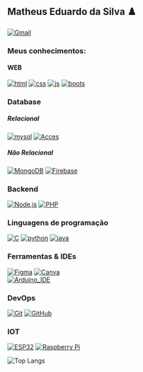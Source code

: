 ## Matheus Eduardo da Silva ♟️
[![Gmail](https://img.shields.io/badge/Gmail-333333?style=for-the-badge&logo=gmail&logoColor=red)](mailto:matheuseduardosilva13@gmail.com)

### Meus conhecimentos:

#### WEB
[![html](https://img.shields.io/badge/HTML5-E34F26?style=for-the-badge&logo=html5&logoColor=white)](#)
[![css](https://img.shields.io/badge/CSS3-1572B6?style=for-the-badge&logo=css3&logoColor=white)](#)
[![js](https://img.shields.io/badge/JavaScript-F7DF1E?style=for-the-badge&logo=javascript&logoColor=black)](#)
[![boots](https://img.shields.io/badge/Bootstrap-563D7C?style=for-the-badge&logo=bootstrap&logoColor=white)](#)


### Database
##### Relacional
[![mysql](https://img.shields.io/badge/MySQL-00000F?style=for-the-badge&logo=mysql&logoColor=white)](#)
[![Acces](https://img.shields.io/badge/Microsoft_Access-A4373A?style=for-the-badge&logo=microsoft-access&logoColor=white)](#)<br>
##### Não Relacional
[![MongoDB](https://img.shields.io/badge/MongoDB-4EA94B?style=for-the-badge&logo=mongodb&logoColor=white)](#)
[![Firebase](https://img.shields.io/badge/Firebase-FFCA28?style=for-the-badge&logo=firebase&logoColor=white)](#)

### Backend
[![Node.js](https://img.shields.io/badge/Node.js-43853D?style=for-the-badge&logo=node.js&logoColor=white)](#)
[![PHP](https://img.shields.io/badge/PHP-777BB4?style=for-the-badge&logo=php&logoColor=white)](#)

### Linguagens de programação
[![C](https://img.shields.io/badge/C-00599C?style=for-the-badge&logo=c&logoColor=white)](#)
[![python](https://img.shields.io/badge/Python-3776AB?style=for-the-badge&logo=python&logoColor=white)](#)
[![java](https://img.shields.io/badge/Java-ED8B00?style=for-the-badge&logo=openjdk&logoColor=white)](#)

### Ferramentas & IDEs

[![Figma](https://img.shields.io/badge/Figma-F24E1E?style=for-the-badge&logo=figma&logoColor=white)](#)
[![Canva](https://img.shields.io/badge/Canva-%2300C4CC.svg?&style=for-the-badge&logo=Canva&logoColor=white)](#)<br>
[![Arduino_IDE](https://img.shields.io/badge/Arduino_IDE-00979D?style=for-the-badge&logo=arduino&logoColor=white)](#)

### DevOps
[![Git](https://img.shields.io/badge/GIT-E44C30?style=for-the-badge&logo=git&logoColor=white)](#)
[![GitHub](https://img.shields.io/badge/GitHub-100000?style=for-the-badge&logo=github&logoColor=white)](#)

### IOT

[![ESP32](https://img.shields.io/badge/ESP32-323232?style=for-the-badge&logo=espressif&logoColor=white)](#)
[![Raspberry Pi](https://img.shields.io/badge/Raspberry_Pi-A22846?style=for-the-badge&logo=raspberry-pi&logoColor=white)](#)

![Top Langs](https://github-readme-stats.vercel.app/api/top-langs/?username=turista1234z4&layout=compact)

